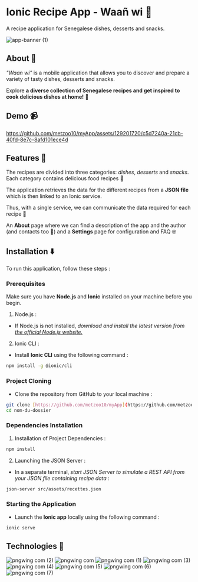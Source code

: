  # Ionic Recipe App - Waañ wi 🥞
 
A recipe application for Senegalese dishes, desserts and snacks.

![app-banner (1)](https://github.com/metzoo10/myApp/assets/129201720/c997e17e-df24-4017-ab06-03b6ea9c781e)



## About 🎯

*"Waan wi"* is a mobile application that allows you to discover and prepare a variety of tasty dishes, desserts and snacks.

Explore **a diverse collection of Senegalese recipes and get inspired to cook delicious dishes at home!** 🥗


## Demo 📹


https://github.com/metzoo10/myApp/assets/129201720/c5d7240a-21cb-40fd-8e7c-8afd101ece4d


## Features 📝

The recipes are divided into three categories: *dishes*, *desserts* and *snacks*. Each category contains delicious food recipes 🤤

The application retrieves the data for the different recipes from a **JSON file** which is then linked to an Ionic service.

Thus, with a single service, we can communicate the data required for each recipe 🥘

An **About** page where we can find a description of the app and the author (and contacts too 👀) and a **Settings** page for configuration and FAQ 🤓

## Installation ⬇️

To run this application, follow these steps :

### Prerequisites

Make sure you have **Node.js** and **Ionic** installed on your machine before you begin.

1. Node.js :

 - If Node.js is not installed, *download and install the latest version from [the official Node.js website.](https://nodejs.org/)*

2. Ionic CLI :

 - Install **Ionic CLI** using the following command :

```bash
npm install -g @ionic/cli
```


### Project Cloning

 - Clone the repository from GitHub to your local machine :

```bash
git clone [https://github.com/metzoo10/myApp](https://github.com/metzoo10/myApp.git)
cd nom-du-dossier
```


### Dependencies Installation

1. Installation of Project Dependencies :

```bash
npm install
```


2. Launching the JSON Server :

 - In a separate terminal, *start JSON Server to simulate a REST API from your JSON file containing recipe data* :

```bash
json-server src/assets/recettes.json
```


### Starting the Application

 - Launch the **Ionic app** locally using the following command :

```bash
ionic serve
```


## Technologies 🚀

![pngwing com (2)](https://github.com/metzoo10/myApp/assets/129201720/2fdc3dd0-e95b-41ac-a147-019b3ba78170)
![pngwing com](https://github.com/metzoo10/myApp/assets/129201720/73fc3ae2-ac21-42ec-b897-e7783368f9f0)
![pngwing com (1)](https://github.com/metzoo10/myApp/assets/129201720/9017ea48-d80b-401b-822c-156341762ca7)
![pngwing com (3)](https://github.com/metzoo10/myApp/assets/129201720/5c5736d6-12d3-4316-86c6-ac94a9c1bd4d)
![pngwing com (4)](https://github.com/metzoo10/myApp/assets/129201720/d50d8985-e7d2-413e-b976-248c58a59f6a)
![pngwing com (5)](https://github.com/metzoo10/myApp/assets/129201720/95552b4d-4a8c-432e-b115-2a98b51a8441)
![pngwing com (6)](https://github.com/metzoo10/myApp/assets/129201720/775a1fce-bbc2-4040-a315-e89fd263cbd4)
![pngwing com (7)](https://github.com/metzoo10/myApp/assets/129201720/c70c8318-f60f-4274-89da-55d3b99dde0e)

